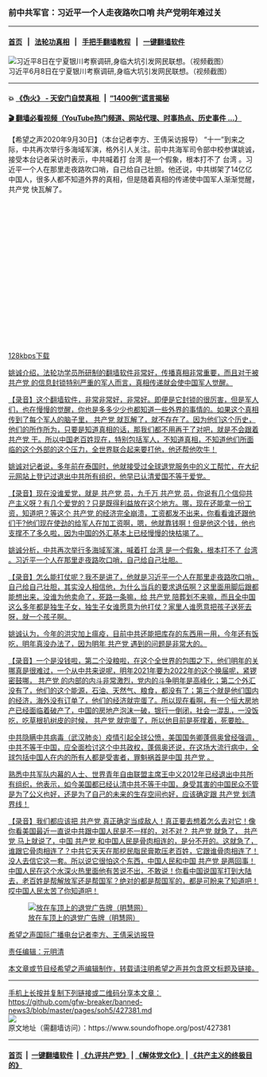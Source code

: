 ### 前中共军官：习近平一个人走夜路吹口哨 共产党明年难过关
------------------------

#### [首页](https://github.com/gfw-breaker/banned-news3/blob/master/README.md) &nbsp;&nbsp;|&nbsp;&nbsp; [法轮功真相](https://github.com/begood0513/basic/blob/master/README.md)  &nbsp;&nbsp;|&nbsp;&nbsp; [手把手翻墙教程](https://github.com/gfw-breaker/guides/wiki)  &nbsp;&nbsp;|&nbsp;&nbsp; [一键翻墙软件](https://github.com/gfw-breaker/nogfw/blob/master/README.md)  



<div><img alt="习近平8日在宁夏银川考察调研,身临大坑引发网民联想。（视频截图）" src="https://img.soundofhope.org/2020-06/7e2220c10c837dca80103c20cb3930b1-800x450-1591838640444.jpg"/>
<br/><figcaption class="caption">
 习近平6月8日在宁夏银川考察调研,身临大坑引发网民联想。（视频截图）
</figcaption></div><hr/>

#### 💥 [《伪火》 - 天安门自焚真相 ](http://158.247.195.190:10000/videos/blog/weihuo.html)&nbsp; |&nbsp; [“1400例”谎言揭秘  ](http://158.247.195.190:10000/videos/blog/jiexi1400.html)

#### [ 🎬  翻墙必看视频（YouTube热门频道、网站代理、时事热点、历史事件 ...）](https://github.com/gfw-breaker/links/blob/master/banned.md)

<div><div class="Content__Wrapper sc-1bvya0-0 grZQxZ">
 <p class="meta-top">
  <span class="meta">
   【希望之声2020年9月30日】（本台记者李方、王倩采访报导）
  </span>
  “十一”到来之际，中共再次举行多海域军演，格外引人关注。前中共海军司令部中校参谋姚诚，接受本台记者采访时表示，中共喊着打
  <ok href="/term/1821">
   台湾
  </ok>
  是一个假象，根本打不了
  <ok href="/term/1821">
   台湾
  </ok>
  。习近平一个人在那里走夜路吹口哨，自己给自己壮胆。他还说，中共绑架了14亿亿中国人，很多人都不知道外界的真相，但是随着真相的传递使中国军人渐渐觉醒，
  <ok href="/term/970">
   共产党
  </ok>
  快瓦解了。
 </p>
 <div class="AudioCompact__Wrap-xeq414-0 OHjoL">
  <div class="btn">
   <div class="AspectRatio__Container-sc-8mrkfw-0 gVjdXD" width="100%">
    <div>
     <div>
      <svg class="SVG__StyledSvg-sc-1a9vc73-0 btWksn btn-play" color="#f98f21">
       <use xlink:href="/img/sprite.svg#icon-play">
       </use>
      </svg>
      <svg class="SVG__StyledSvg-sc-1a9vc73-0 btWksn btn-pause" color="#f98f21">
       <use xlink:href="/img/sprite.svg#icon-pause">
       </use>
      </svg>
     </div>
    </div>
   </div>
  </div>
  <div class="wave">
   <canvas class="Waveform__Wrapper-sc-16ierob-0 grvXFa" data-resize-watcher="width">
   </canvas>
  </div>
  <div class="download-block">
   <a download="" href="//media.soundofhope.org/audio04/2020-09/1601477480936.mp3">
    128kbps下载
   </ok>
  </div>
 </div>
 <p>
  姚诚介绍，法轮功学员所研制的翻墙软件非常好，传播真相非常重要，而且对于被
  <ok href="/term/970">
   共产党
  </ok>
  的信息封锁特别严重的军人而言，真相传递就会使中国军人觉醒。
 </p>
 <div class="AD_Embed__Wrap-sc-1xslmin-0 igMuqX module desktop">
  <div>
  </div>
 </div>
 <p>
  【录音】这个翻墙软件，非常非常好，非常好。即便是它封锁的很厉害，但是军人们，也在慢慢的觉醒，你也是多多少少也都知道一些外界的事情的。如果这个真相传到了每个军人的脑子里，
  <ok href="/term/970">
   共产党
  </ok>
  就瓦解了，就不存在了。因为他们这个历史，他们的所作所为，只要是知道真相的话，那我们都不用再干了对吧，就是不会跟着
  <ok href="/term/970">
   共产党
  </ok>
  干。所以中国老百姓现在，特别包括军人，不知道真相，不知道他们所面临的这个外部的这个压力，全世界联合起来要打他，他还帮他吹牛！
 </p>
 <p>
  姚诚对记者说，多年前在泰国时，他就接受过全球退党服务中的义工帮忙，在大纪元网站上登记过退出中共所有组织，他早已认清爱国不等于爱党。
 </p>
 <p>
  【录音】现在没谁爱党，就是
  <ok href="/term/970">
   共产党
  </ok>
  员，九千万
  <ok href="/term/970">
   共产党
  </ok>
  员，你说有几个信仰共产主义呀？有几个爱党的？只是既得利益放在这个地方。哪，现在还能拿一份工资，知道吧？等这个
  <ok href="/term/970">
   共产党
  </ok>
  的经济完全崩溃，工资都发不出来，你看看谁还跟他们干?他们现在使劲的给军人在加工资啊，嗯，他就靠钱啊！但是他这个钱，他也支撑不了多久啦，因为中国的外汇基本上已经慢慢的快枯竭了。
 </p>
 <p>
  姚诚分析，中共再次举行多海域军演，喊着打
  <ok href="/term/1821">
   台湾
  </ok>
  是一个假象，根本打不了
  <ok href="/term/1821">
   台湾
  </ok>
  。习近平一个人在那里走夜路吹口哨，自己给自己壮胆。
 </p>
 <p>
  【录音】怎么能打仗呢？我不是讲了，他就是习近平一个人在那里走夜路吹口哨，自己给自己壮胆，其实没人相信他，为什么当兵的要求退伍啊？这里面用脚后跟都能想出来，没谁为他卖命了，死路一条嘛，给
  <ok href="/term/970">
   共产党
  </ok>
  陪葬划不来嘛，而且全中国这么多年都是独生子女，独生子女谁愿意为他打仗？家里人谁愿意把孩子送死去呀，就一个孩子啊。
 </p>
 <p>
  姚诚认为，今年的洪灾加上瘟疫，目前中共还能把库存的东西用一用，今年还有饭吃，明年真没办法了，因为明年
  <ok href="/term/970">
   共产党
  </ok>
  遇到的问题是非常大的。
 </p>
 <p>
  【录音】一个是没钱啦，第二个没粮啦，在这个全世界的包围之下，他们明年的关哪真是很难过，一个从中共来说呢，明年2021年要为2022年的这个换届呢，紧锣密鼓哪，
  <ok href="/term/970">
   共产党
  </ok>
  的内部的内斗非常激烈，党内的斗争明年是高峰化；第二个外汇没有了，他们的这个能源，石油、天然气、粮食，都没有了；第三个就是他们国内的经济，海外没有订单了，他们的经济就完蛋了。所以现在看啊，有一个恒大房地产已经面临着破产了，中国的房地产泡沫一破，银行一倒闭，社会一混乱，一没饭吃，吃草根扒树皮的时候，
  <ok href="/term/970">
   共产党
  </ok>
  就完蛋了，所以他目前是死撑着，死要脸。
 </p>
 <p>
  中共隐瞒中共病毒（武汉肺炎）疫情引起全球公愤，美国国务卿蓬佩奥曾经强调，中共不等于中国，应全面检讨这个中共政权，蓬佩奥还说，在这场大流行病中，全球包括中国人在内的所有人都是受害者，罪魁祸首是中国
  <ok href="/term/970">
   共产党
  </ok>
  。
 </p>
 <div class="AD_Embed__Wrap-sc-1xslmin-0 igMuqX module desktop">
  <div>
  </div>
 </div>
 <p>
  熟悉中共军队内幕的人士、世界青年自由联盟主席王中义2012年已经退出中共所有组织，他表示，如今美国都已经认清中共不等于中国，身受其害的中国民众不管是为了公义也好，还是为了自己的未来的生存空间也好，应该确定跟
  <ok href="/term/970">
   共产党
  </ok>
  划清界线！
 </p>
 <p>
  【录音】我们都应该把
  <ok href="/term/970">
   共产党
  </ok>
  真正确定当成敌人！真正要去想着怎么去对它！像你看美国最近一直说中共跟中国人民是不一样的，对不对？
  <ok href="/term/970">
   共产党
  </ok>
  就急了，
  <ok href="/term/970">
   共产党
  </ok>
  马上就说了，中国
  <ok href="/term/970">
   共产党
  </ok>
  和中国人民是骨肉相连的，是分不开的。这就急了，谁跟它骨肉相连了？中共它天天在那挖民脂民膏欺压老百姓，它跟谁骨肉相连了！没人去信它这一套。所以说它很怕这个东西，中国人民和中国
  <ok href="/term/970">
   共产党
  </ok>
  是两回事！中国人民在这个水深火热里面他有苦说不出，不敢说！你看中国说国军打到大陆去，老百姓是帮解放军还是帮国军？绝对的都是帮国军的，都是可盼来了知道吧！哎中国人民太苦了你知道吧！
 </p>
 <figure class="OImage__StyledFigure-sc-1lfley0-0 hHSfVg">
  <img alt="放在车顶上的退党广告牌（明慧网）" src="https://img.soundofhope.org/2020-09/38046951-1de7-4d23-b1f9-1920f71112aa-1601478117936.jpg"/>
  <br/><figcaption>
   放在车顶上的退党广告牌（明慧网）
  </figcaption>
 </figure>
 <p>
  希望之声国际广播电台记者李方、王倩采访报导
 </p>
 <p class="meta-btm">
  责任编辑：元明清
 </p>
 <p class="meta-btm">
  本文章或节目经希望之声编辑制作，转载请注明希望之声并包含原文标题及链接。
 </p>
</div>
</div>
<hr/>
手机上长按并复制下列链接或二维码分享本文章：<br/>
https://github.com/gfw-breaker/banned-news3/blob/master/pages/soh5/427381.md <br/>
<a href='https://github.com/gfw-breaker/banned-news3/blob/master/pages/soh5/427381.md'><img src='https://github.com/gfw-breaker/banned-news3/blob/master/pages/soh5/427381.md.png'/></a> <br/>
原文地址（需翻墙访问）：https://www.soundofhope.org/post/427381


------------------------
#### [首页](https://github.com/gfw-breaker/banned-news3/blob/master/README.md) &nbsp;|&nbsp; [一键翻墙软件](https://github.com/gfw-breaker/nogfw/blob/master/README.md) &nbsp;| [《九评共产党》](https://github.com/gfw-breaker/9ping.md/blob/master/README.md#九评之一评共产党是什么) | [《解体党文化》](https://github.com/gfw-breaker/jtdwh.md/blob/master/README.md) | [《共产主义的终极目的》](https://github.com/gfw-breaker/gczydzjmd.md/blob/master/README.md)


<img src='http://gfw-breaker.win/banned-news3/pages/soh5/427381.md' width='0px' height='0px'/>